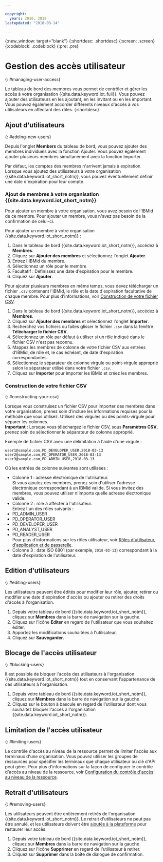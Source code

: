 ```yaml
---

copyright:
  years: 2016, 2018
lastupdated: "2018-03-14"

---
```


{:new_window: target="blank"}
{:shortdesc: .shortdesc}
{:screen: .screen}
{:codeblock: .codeblock}
{:pre: .pre}

# Gestion des accès utilisateur
{: #managing-user-access}

Le tableau de bord des membres vous permet de contrôler et gérer les accès à votre organisation {{site.data.keyword.iot_full}}. Vous pouvez ajouter des utilisateurs en les ajoutant, en les invitant<!--, registering--> ou en les important. Vous pouvez également accorder différents niveaux d'accès à vos utilisateurs en affectant des rôles.
{:shortdesc}

## Ajout d'utilisateurs
{: #adding-new-users}

Depuis l'onglet **Members** du tableau de bord, vous pouvez ajouter des membres individuels avec la fonction Ajouter. Vous pouvez également ajouter plusieurs membres simultanément avec la fonction Importer.

Par défaut, les comptes des membres n'arrivent jamais à expiration. Lorsque vous ajoutez des utilisateurs à votre organisation {{site.data.keyword.iot_short_notm}}, vous pouvez éventuellement définir une date d'expiration pour leur compte.

### Ajout de membres à votre organisation {{site.data.keyword.iot_short_notm}}

Pour ajouter un membre à votre organisation, vous avez besoin de l'IBMid de ce membre. Pour ajouter un membre, vous n'avez pas besoin de la confirmation de celui-ci.

Pour ajouter un membre à votre organisation {{site.data.keyword.iot_short_notm}} :
1. Dans le tableau de bord {{site.data.keyword.iot_short_notm}}, accédez à **Membres**.
2. Cliquez sur **Ajouter des membres** et sélectionnez l'onglet **Ajouter**.
3. Entrez l'IBMid du membre.
4. Sélectionnez un rôle pour le membre.
5. Facultatif : Définissez une date d'expiration pour le membre.
6. Cliquez sur **Ajouter**.

Pour ajouter plusieurs membres en même temps, vous devez télécharger un fichier `.csv` contenant l'IBMid, le rôle et la date d'expiration facultative de chaque membre. Pour plus d'informations, voir [Construction de votre fichier CSV](#constructing-your-csv).
1. Dans le tableau de bord {{site.data.keyword.iot_short_notm}}, accédez à **Membres**.
2. Cliquez sur **Ajouter des membres** et sélectionnez l'onglet **Importer**.
3. Recherchez vos fichiers ou faites glisser le fichier `.csv` dans la fenêtre **Télécharger le fichier CSV**.
4. Sélectionnez un rôle par défaut à utiliser si un rôle indiqué dans le fichier CSV n'est pas reconnu.
5. Mappez les membres de colonne de votre fichier CSV aux entrées d'IBMid, de rôle et, le cas échéant, de date d'expiration correspondantes.
6. Sélectionnez le séparateur de colonne virgule ou point-virgule approprié selon le séparateur utilisé dans votre fichier `.csv`.
7. Cliquez sur **Importer** pour importer les IBMid et créez les membres.

<!--
### Inviting members to your {{site.data.keyword.iot_short_notm}} organization

When you invite a user to become a member of your {{site.data.keyword.iot_short_notm}} organization, the user receives an email that contains an invitation link. Invitation links expire 48 hours after they are sent. If an invitation link is not used within 48 hours, the user must be invited again to receive a new invitation link.

**Important:** The invite feature requires a configured mail service. For more information, see the Email section of the [External service integrations](reference/extensions/index.html#email) topic.

To invite a member to your {{site.data.keyword.iot_short_notm}} organization:
1. In the {{site.data.keyword.iot_short_notm}} dashboard, go to **Members**.
2. Select the **Invitations** tab.
2. Click **Invite Members** and select the **Invite** tab.
3. Enter the email address of the member.
4. Select a role for this member.
5. Optional: Set an expiry date for the member.
6. Click **Invite Member**.

To invite multiple members simultaneously, you must upload a `.csv` file that contains the email address, role and the optional expiry date of each member. For information, see [Constructing your CSV file](#constructing-your-csv).
1. In the {{site.data.keyword.iot_short_notm}} dashboard, go to **Members**.
2. Select the **Invitations** tab.
2. Click **Invite Members** and select the **Import** tab.
3. Browse your files or drag the `.csv` file into the **Upload CSV** window.
4. Select a default role to use if a role specified in the CSV file is not recognized.
5. Map the column numbers in your CSV file to the corresponding email address, role, and (optional) expiry date entries.
6. Select the appropriate comma or semicolon column separator to match the separator used in your `.csv` file.
7. Click **Import** to send out the invitations. -->

<!-- ### Registering a member with your {{site.data.keyword.iot_short_notm}} organization

If your organization is using {{site.data.keyword.Bluemix_notm}} {{site.data.keyword.ssoshort}}, you can add individual members to your organization by registering them, which does not require an IBMid.

To register a member with your {{site.data.keyword.iot_short_notm}} organization:
1. In the {{site.data.keyword.iot_short_notm}} dashboard, go to **Members**.
2. Select the **Invitations** tab.
2. Click **Invite Members** and select **Invite**.
3. Enter the email address of the member.
4. Select a role for this member.
5. Enter the subject, realm name, and issuer.
   **Important:** Ensure that the `Subject`, `Realm Name`, and `Issuer` fields comply with the OpenID Connect recommendations and standards. For more information, see the [OpenID Connect ![External link icon](../../icons/launch-glyph.svg "External link icon")](http://openid.net/connect/){: new_window} website.
6. Optional: Set an expiry date for the member.
7. Click **Register Member**.

To register multiple members simultaneously, you must upload a CSV (`.csv`) file that contains the email address, role, subject, realm name, issuer, and the optional expiry date of each member.
1. In the {{site.data.keyword.iot_short_notm}} dashboard, go to **Access**.
2. Click **Add Member** and select **Import**.
3. Click **Bulk Register**.
4. Select a default role and ensure that the column numbers on your CSV file match the column numbers in the CSV settings.
5. Ensure the column separator in your CSV file matches the column separator in the CSV settings.
6. Click **Browse your files** or drag the CSV file into the **Upload CSV** window. -->

### Construction de votre fichier CSV
{: #constructing-your-csv}

Lorsque vous construisez un fichier CSV pour importer des membres dans votre organisation, prenez soin d'inclure les informations requises pour la méthode que vous utilisez. Utilisez des virgules ou des points-virgule pour séparer les colonnes.  
**Important :** Lorsque vous téléchargez le fichier CSV, sous **Paramètres CSV**, prenez soin de sélectionner le séparateur de colonne approprié.

Exemple de fichier CSV avec une délimitation à l'aide d'une virgule :  
```
user1@sample.com,PD_DEVELOPER_USER,2018-03-13
user2@sample.com,PD_OPERATOR_USER,2018-03-13
user3@sample.com,PD_ADMIN_USER,2018-03-13
```
Où les entrées de colonne suivantes sont utilisées :  
- Colonne 1 : adresse électronique de l'utilisateur.  
Si vous ajoutez des membres, prenez soin d'utiliser l'adresse électronique correspondant à un IBMid valide. Si vous invitez des membres, vous pouvez utiliser n'importe quelle adresse électronique valide.
- Colonne 2 : rôle à affecter à l'utilisateur.  
Entrez l'un des rôles suivants :
 - PD_ADMIN_USER
 - PD_OPERATOR_USER
 - PD_DEVELOPER_USER
 - PD_ANALYST_USER
 - PD_READER_USER  
 Pour plus d'informations sur les rôles utilisateur, voir [Rôles d'utilisateur, d'application et de passerelle](roles_index.html#user_roles).
- Colonne 3 : date ISO 6801 (par exemple, `2018-03-13`) correspondant à la date d'expiration de l'utilisateur.

## Edition d'utilisateurs
{: #editing-users}

Les utilisateurs peuvent être édités pour modifier leur rôle, ajouter, retirer ou modifier une date d'expiration d'accès ou ajouter ou retirer des droits d'accès à l'organisation.

1. Depuis votre tableau de bord {{site.data.keyword.iot_short_notm}}, cliquez sur **Membres** dans la barre de navigation sur la gauche.
2. Cliquez sur l'icône **Editer** en regard de l'utilisateur que vous souhaitez éditer.
3. Apportez les modifications souhaitées à l'utilisateur.
4. Cliquez sur **Sauvegarder**.

## Blocage de l'accès utilisateur
{: #blocking-users}

Il est possible de bloquer l'accès des utilisateurs à l'organisation {{site.data.keyword.iot_short_notm}} tout en conservant l'appartenance de ces utilisateurs à l'organisation.

1. Depuis votre tableau de bord {{site.data.keyword.iot_short_notm}}, cliquez sur **Membres** dans la barre de navigation sur la gauche.
2. Cliquez sur le bouton à bascule en regard de l'utilisateur dont vous souhaitez bloquer l'accès à l'organisation {{site.data.keyword.iot_short_notm}}.

## Limitation de l'accès utilisateur
{: #limiting-users}

Le contrôle d'accès au niveau de la ressource permet de limiter l'accès aux terminaux d'une organisation. Vous pouvez utiliser les groupes de ressources pour spécifier les terminaux que chaque utilisateur ou clé d'APi peut gérer. Pour plus d'informations sur la façon de configurer le contrôle d'accès au niveau de la ressource, voir [Configuration du contrôle d'accès au niveau de la ressource](reference/rlac.html#configure_RLAC).

## Retrait d'utilisateurs
{: #removing-users}

Les utilisateurs peuvent être entièrement retirés de l'organisation {{site.data.keyword.iot_short_notm}}. Le retrait d'utilisateurs ne peut pas être annulé, et les utilisateurs doivent être [ajoutés à la plateforme](#adding-new-users) pour restaurer leur accès.

1. Depuis votre tableau de bord {{site.data.keyword.iot_short_notm}}, cliquez sur **Membres** dans la barre de navigation sur la gauche.
2. Cliquez sur l'icône **Supprimer** en regard de l'utilisateur à retirer.
3. Cliquez sur **Supprimer** dans la boîte de dialogue de confirmation.
